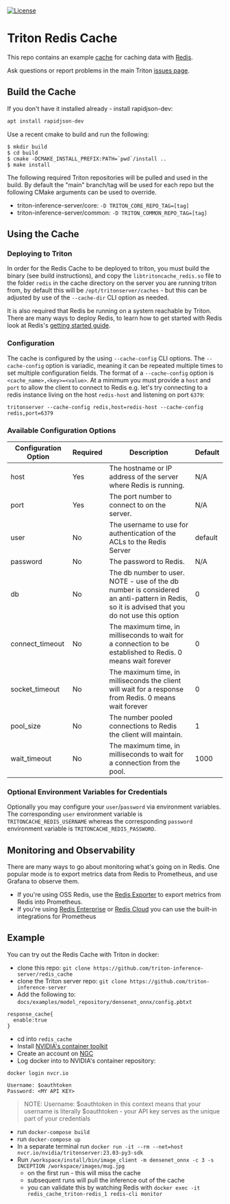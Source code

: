 <!--
# Copyright 2023, NVIDIA CORPORATION & AFFILIATES. All rights reserved.
#
# Redistribution and use in source and binary forms, with or without
# modification, are permitted provided that the following conditions
# are met:
#  * Redistributions of source code must retain the above copyright
#    notice, this list of conditions and the following disclaimer.
#  * Redistributions in binary form must reproduce the above copyright
#    notice, this list of conditions and the following disclaimer in the
#    documentation and/or other materials provided with the distribution.
#  * Neither the name of NVIDIA CORPORATION nor the names of its
#    contributors may be used to endorse or promote products derived
#    from this software without specific prior written permission.
#
# THIS SOFTWARE IS PROVIDED BY THE COPYRIGHT HOLDERS ``AS IS'' AND ANY
# EXPRESS OR IMPLIED WARRANTIES, INCLUDING, BUT NOT LIMITED TO, THE
# IMPLIED WARRANTIES OF MERCHANTABILITY AND FITNESS FOR A PARTICULAR
# PURPOSE ARE DISCLAIMED.  IN NO EVENT SHALL THE COPYRIGHT OWNER OR
# CONTRIBUTORS BE LIABLE FOR ANY DIRECT, INDIRECT, INCIDENTAL, SPECIAL,
# EXEMPLARY, OR CONSEQUENTIAL DAMAGES (INCLUDING, BUT NOT LIMITED TO,
# PROCUREMENT OF SUBSTITUTE GOODS OR SERVICES; LOSS OF USE, DATA, OR
# PROFITS; OR BUSINESS INTERRUPTION) HOWEVER CAUSED AND ON ANY THEORY
# OF LIABILITY, WHETHER IN CONTRACT, STRICT LIABILITY, OR TORT
# (INCLUDING NEGLIGENCE OR OTHERWISE) ARISING IN ANY WAY OUT OF THE USE
# OF THIS SOFTWARE, EVEN IF ADVISED OF THE POSSIBILITY OF SUCH DAMAGE.
-->

[![License](https://img.shields.io/badge/License-BSD3-lightgrey.svg)](https://opensource.org/licenses/BSD-3-Clause)

# Triton Redis Cache

This repo contains an example
[cache](https://github.com/triton-inference-server/core/blob/main/include/triton/core/tritoncache.h)
for caching data with [Redis](https://redis.io/).

Ask questions or report problems in the main Triton [issues
page](https://github.com/triton-inference-server/server/issues).

## Build the Cache

If you don't have it installed already - install rapidjson-dev:

```bash
apt install rapidjson-dev
```

Use a recent cmake to build and run the following:

```
$ mkdir build
$ cd build
$ cmake -DCMAKE_INSTALL_PREFIX:PATH=`pwd`/install ..
$ make install
```

The following required Triton repositories will be pulled and used in
the build. By default the "main" branch/tag will be used for each repo
but the following CMake arguments can be used to override.

* triton-inference-server/core: `-D TRITON_CORE_REPO_TAG=[tag]`
* triton-inference-server/common: `-D TRITON_COMMON_REPO_TAG=[tag]`

## Using the Cache

### Deploying to Triton

In order for the Redis Cache to be deployed to triton, you must build the
binary (see build instructions), and copy the `libtritoncache_redis.so` file
to the folder `redis` in the cache directory on the server you are running
triton from, by default this will be `/opt/tritonserver/caches` - but this can
be adjusted by use of the `--cache-dir` CLI option as needed.

It is also required that Redis be running on a system reachable by Triton.
There are many ways to deploy Redis, to learn how to get started with Redis
look at Redis's [getting started guide](https://redis.io/docs/getting-started/).

### Configuration

The cache is configured by the using `--cache-config` CLI options.
The `--cache-config` option is variadic, meaning it can be repeated multiple
times to set multiple configuration fields. The format of a `--cache-config`
option is `<cache_name>,<key>=<value>`. At a minimum you must provide a `host`
and `port` to allow the client to connect to Redis e.g. let's try connecting to
a redis instance living on the host `redis-host` and listening on port `6379`:

```
tritonserver --cache-config redis,host=redis-host --cache-config redis,port=6379
```

### Available Configuration Options


| Configuration Option | Required | Description                                                                                                                                 | Default |
|----------------------|----------|---------------------------------------------------------------------------------------------------------------------------------------------|---------|
| host | Yes | The hostname or IP address of the server where Redis is running.                                                                            | N/A     |
| port | Yes | The port number to connect to on the server.                                                                                                | N/A     |
| user | No | The username to use for authentication of the ACLs to the Redis Server                                                                      | default |
| password | No | The password to Redis.                                                                                                                      | N/A     |
| db | No | The db number to user. NOTE - use of the db number is considered an anti-pattern in Redis, so it is advised that you do not use this option | 0       |
| connect_timeout | No | The maximum time, in milliseconds to wait for a connection to be established to Redis. 0 means wait forever                                 | 0       |
| socket_timeout | No | The maximum time, in milliseconds the client will wait for a response from Redis. 0 means wait forever                                      | 0       |
| pool_size | No | The number pooled connections to Redis the client will maintain.                                                                            | 1       |
| wait_timeout | No | The maximum time, in milliseconds to wait for a connection from the pool.                                                                   | 1000    |


### Optional Environment Variables for Credentials

Optionally you may configure your `user`/`password` via environment variables. The corresponding `user` environment variable is `TRITONCACHE_REDIS_USERNAME` whereas the corresponding `password` environment variable is `TRITONCACHE_REDIS_PASSWORD`.

## Monitoring and Observability

There are many ways to go about monitoring what's going on in Redis. One popular mode is to export metrics data from Redis to Prometheus, and use Grafana to observe them.

* If you're using OSS Redis, use the [Redis Exporter](https://grafana.com/oss/prometheus/exporters/redis-exporter/) to export metrics from Redis into Prometheus.
* If you're using [Redis Enterprise](https://docs.redis.com/latest/rs/clusters/monitoring/prometheus-integration/) or [Redis Cloud](https://docs.redis.com/latest/rc/cloud-integrations/prometheus-integration/) you can use the built-in integrations for Prometheus

## Example

You can try out the Redis Cache with Triton in docker:

* clone this repo: `git clone https://github.com/triton-inference-server/redis_cache`
* clone the Triton server repo: `git clone https://github.com/triton-inference-server`
* Add the following to: `docs/examples/model_repository/densenet_onnx/config.pbtxt`
```
response_cache{
  enable:true
}
```
* cd into `redis_cache`
* Install [NVIDIA's container toolkit](https://docs.nvidia.com/datacenter/cloud-native/container-toolkit/install-guide.html)
* Create an account on [NGC](https://ngc.nvidia.com/)
* Log docker into to NVIDIA's container repository:
```
docker login nvcr.io

Username: $oauthtoken
Password: <MY API KEY>
```
> NOTE: Username: $oauthtoken in this context means that your username is literally $oauthtoken - your API key serves as the unique part of your credentials
* run `docker-compose build`
* run `docker-compose up`
* In a separate terminal run `docker run -it --rm --net=host nvcr.io/nvidia/tritonserver:23.03-py3-sdk`
* Run `/workspace/install/bin/image_client -m densenet_onnx -c 3 -s INCEPTION /workspace/images/mug.jpg`
  * on the first run - this will miss the cache
  * subsequent runs will pull the inference out of the cache
  * you can validate this by watching Redis with `docker exec -it redis_cache_triton-redis_1 redis-cli monitor`
